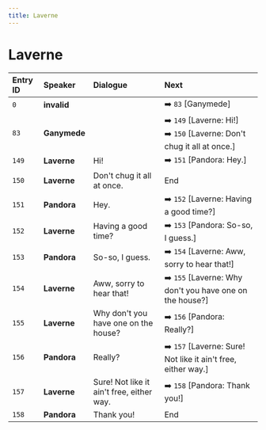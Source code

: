 ```yaml
---
title: Laverne
---
```


# Laverne


| Entry ID | Speaker | Dialogue | Next |
| :------- | :------ | :------- | :------------ |
| `0` | **invalid** |  | ➡️ `83` \[Ganymede\] |
| `83` | **Ganymede** |  | ➡️ `149` \[Laverne: Hi\!\]<br>➡️ `150` \[Laverne: Don't chug it all at once\.\] |
| `149` | **Laverne** | Hi\! | ➡️ `151` \[Pandora: Hey\.\] |
| `150` | **Laverne** | Don't chug it all at once\. | End |
| `151` | **Pandora** | Hey\. | ➡️ `152` \[Laverne: Having a good time?\] |
| `152` | **Laverne** | Having a good time? | ➡️ `153` \[Pandora: So\-so, I guess\.\] |
| `153` | **Pandora** | So\-so, I guess\. | ➡️ `154` \[Laverne: Aww, sorry to hear that\!\] |
| `154` | **Laverne** | Aww, sorry to hear that\! | ➡️ `155` \[Laverne: Why don't you have one on the house?\] |
| `155` | **Laverne** | Why don't you have one on the house? | ➡️ `156` \[Pandora: Really?\] |
| `156` | **Pandora** | Really? | ➡️ `157` \[Laverne: Sure\! Not like it ain't free, either way\.\] |
| `157` | **Laverne** | Sure\! Not like it ain't free, either way\. | ➡️ `158` \[Pandora: Thank you\!\] |
| `158` | **Pandora** | Thank you\! | End |
